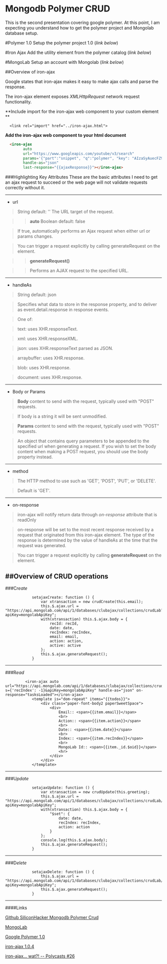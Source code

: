 # Mongodb Polymer CRUD
This is the second presentation covering google polymer.  At this point, I am expecting you understand how to get the polymer project and Mongolab database setup.

#Polymer 1.0
Setup the polymer project 1.0 (*link below*)

#Iron Ajax 
Add the utility element from the polymer catalog (*link below*)

#MongoLab
Setup an account with Mongolab (*link below*)


##Overview of iron-ajax 	

Google states that iron-ajax makes it easy to make ajax calls and parse the response.

The iron-ajax element exposes *XMLHttpRequest* network request functionality.

**Include import for the iron-ajax web component to your custom element **
```
  <link rel="import" href="../iron-ajax.html">
```
**Add the iron-ajax web component to your html document**

```html
  <iron-ajax 
        auto
        url="https://www.googleapis.com/youtube/v3/search"
        params='{"part":"snippet", "q":"polymer", "key": "AIzaSyAuecFZ9xJXbGDkQYWBmYrtzOGJD-iDIgI", "type": "video"}'
        handle-as="json"
        last-response="{{ajaxResponse}}"></iron-ajax>
```



###Highlighting Key Attributes
These are the basic attributes I need to get an ajax request to succeed or the web page will not validate requests correctly without it.

--------
* url

>String default: ''
The URL target of the request.

>> **auto**
Boolean default: false

>If true, automatically performs an Ajax request when either url or params changes.

>You can trigger a request explicitly by calling generateRequest on the element.

>> **generateRequest()**

>>Performs an AJAX request to the specified URL.



------
* handleAs

>String default: json

>Specifies what data to store in the response property, and to deliver as event.detail.response in response events.

>One of:

>text: uses XHR.responseText.

>xml: uses XHR.responseXML.

>json: uses XHR.responseText parsed as JSON.

>arraybuffer: uses XHR.response.

>blob: uses XHR.response.

>document: uses XHR.response.

------
* Body or Params

>**Body** content to send with the request, typically used with "POST" requests.

>If body is a string it will be sent unmodified.

>**Params** content to send with the request, typically used with "POST" requests.

>An object that contains query parameters to be appended to the specified url when generating a request. If you wish to set the body content when making a POST request, you should use the body property instead.

-------
* method

>The HTTP method to use such as 'GET', 'POST', 'PUT', or 'DELETE'. 

>Default is 'GET'.

----------
* on-response

>iron-ajax will notify return data through *on-response* attribute that is readOnly  

>on-response will be set to the most recent response received by a request that originated from this iron-ajax element. The type of the response is determined by the value of handleAs at the time that the request was generated.

>You can trigger a request explicitly by calling **generateRequest** on the element.

##Overview of CRUD operations
----------
###C*reate*
```
            setajaxCreate: function () {
                var xtransaction = new crudCreate(this.email);
                this.$.ajax.url = "https://api.mongolab.com/api/1/databases/clubajax/collections/crudLab?apiKey=mongolabApiKey";
                with(xtransaction) this.$.ajax.body = {
                    recId: recId,
                    date: date,
                    recIndex: recIndex,
                    email: email,
                    action: action,
                    active: active
                };
                this.$.ajax.generateRequest();
            }

```
----------
###R*ead*
```
         <iron-ajax auto url="https://api.mongolab.com/api/1/databases/clubajax/collections/crudLab?s={'recIndex': -1}&apiKey=mongolabApiKey" handle-as="json" on-response="tasksLoaded"></iron-ajax>
            <template is="dom-repeat" items="{{todos}}">
                <div class="paper-font-body2 paperSweetSpace">
                    <div>
                        Email:: <span>{{item.email}}</span>
                        <br>
                        Action:: <span>{{item.action}}</span>
                        <br>
                        Date:: <span>{{item.date}}</span>
                        <br>
                        Index:: <span>{{item.recIndex}}</span>
                        <br>                    
                        MongoLab Id:: <span>{{item._id.$oid}}</span>
                        <hr>
                    </div>
                </div>
            </template>

```
----------
###U*pdate*
```
            setajaxUpdate: function () {
                var xtransaction = new crudUpdate(this.greeting);                
                this.$.ajax.url = "https://api.mongolab.com/api/1/databases/clubajax/collections/crudLab/"+this.MongoLabId+"?apiKey=mongolabApiKey";
                with(xtransaction) this.$.ajax.body = {
                    "$set": {
                        date: date,
                        recIndex: recIndex,
                        action: action
                    }
                };
                console.log(this.$.ajax.body);
                this.$.ajax.generateRequest();
            }

```
----------
###D*elete*
```
            setajaxDelete: function () {
                this.$.ajax.url = "https://api.mongolab.com/api/1/databases/clubajax/collections/crudLab/"+this.MongoLabId+"?apiKey=mongolabApiKey";
                this.$.ajax.generateRequest();
            }

```

----------
####Links

[Github SiliconHacker Mongodb Polymer Crud](https://github.com/siliconhacker/MongodbPolymerCrud)

[MongoLab](https://mongolab.com/)

[Google Polymer 1.0](https://www.polymer-project.org/1.0/)

[iron-ajax 1.0.4](https://elements.polymer-project.org/elements/iron-ajax)

[iron-ajax… wat?! -- Polycasts #26](https://www.youtube.com/watch?t=3&v=k1eR_3KqJms)


